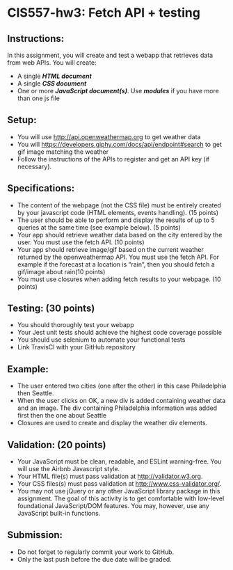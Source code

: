 # CIS557-hw3: Fetch API + testing

## Instructions:
In this assignment, you will create and test a webapp that retrieves data from web APIs.
You will create:
- A single ***HTML document*** 
- A single ***CSS document*** 
- One or more ***JavaScript document(s)***. Use ***modules*** if you have more than one js file

## Setup:
- You will use http://api.openweathermap.org  to get weather data
- You will  https://developers.giphy.com/docs/api/endpoint#search  to get gif image matching the weather
- Follow the instructions of the APIs to register and get an API key (if necessary).

## Specifications:
- The content of the webpage (not the CSS file) must be entirely created by your javascript code (HTML elements, events handling).  (15 points)
- The user should be able to perform and display the results of up to 5 queries at the same time (see example below). (5 points)
- Your app should retrieve weather data based on the city entered by the user. You must use the fetch API. (10 points)
- Your app should retrieve image/gif based on the current weather returned by the openweathermap API. You must use the fetch API.  For example if the forecast at a location is “rain”, then you should fetch a gif/image about rain(10 points)
- You must use closures when adding fetch results to your webpage. (10 points)

## Testing: (30 points)
- You should thoroughly test your webapp
- Your Jest unit tests should achieve the highest code coverage possible
- You should use selenium to automate your functional tests
- Link TravisCI with your GitHub repository
 
## Example: 
- The user entered two cities (one after the other) in this case Philadelphia then Seattle.
- When the user clicks on OK, a new div is added containing weather data and an image. The div containing Philadelphia information was added first then the one about Seattle
- Closures are used to create and display the weather div elements. 



## Validation: (20 points)
- Your JavaScript must be clean, readable, and ESLint warning-free.  You will use the Airbnb Javascript style. 
- Your HTML file(s) must pass validation at http://validator.w3.org.
- Your CSS files(s) must pass validation at http://www.css-validator.org/.
- You may not use jQuery or any other JavaScript library package in this assignment. The goal of this activity is to get comfortable with low-level foundational JavaScript/DOM features. You may, however, use any JavaScript built-in functions. 

## Submission:
- Do not forget to regularly commit your work to GitHub.
- Only the last push before the due date will be graded.



